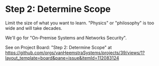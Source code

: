 # Step 2: Determine Scope

Limit the size of what you want to learn. "Physics" or "philosophy" is too wide and will take decades.

We'll go for "On-Premise Systems and Networks Security".

See on Project Board: "Step 2: Determine Scope" at https://github.com/orgs/vanHeemstraSystems/projects/39/views/1?layout_template=board&pane=issue&itemId=112083124
